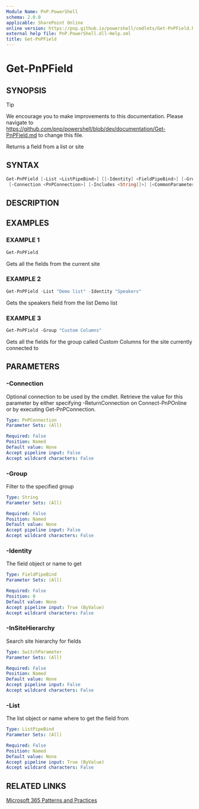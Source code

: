 ```yaml
---
Module Name: PnP.PowerShell
schema: 2.0.0
applicable: SharePoint Online
online version: https://pnp.github.io/powershell/cmdlets/Get-PnPField.html
external help file: PnP.PowerShell.dll-Help.xml
title: Get-PnPField
---
```


# Get-PnPField

## SYNOPSIS

> [!TIP]
> We encourage you to make improvements to this documentation. Please navigate to https://github.com/pnp/powershell/blob/dev/documentation/Get-PnPField.md to change this file.


Returns a field from a list or site

## SYNTAX

```powershell
Get-PnPField [-List <ListPipeBind>] [[-Identity] <FieldPipeBind>] [-Group <String>] [-InSiteHierarchy]
 [-Connection <PnPConnection>] [-Includes <String[]>] [<CommonParameters>]
```

## DESCRIPTION

## EXAMPLES

### EXAMPLE 1

```powershell
Get-PnPField
```

Gets all the fields from the current site

### EXAMPLE 2

```powershell
Get-PnPField -List "Demo list" -Identity "Speakers"
```

Gets the speakers field from the list Demo list

### EXAMPLE 3

```powershell
Get-PnPField -Group "Custom Columns"
```

Gets all the fields for the group called Custom Columns for the site currently connected to

## PARAMETERS

### -Connection

Optional connection to be used by the cmdlet. Retrieve the value for this parameter by either specifying -ReturnConnection on Connect-PnPOnline or by executing Get-PnPConnection.

```yaml
Type: PnPConnection
Parameter Sets: (All)

Required: False
Position: Named
Default value: None
Accept pipeline input: False
Accept wildcard characters: False
```

### -Group

Filter to the specified group

```yaml
Type: String
Parameter Sets: (All)

Required: False
Position: Named
Default value: None
Accept pipeline input: False
Accept wildcard characters: False
```

### -Identity

The field object or name to get

```yaml
Type: FieldPipeBind
Parameter Sets: (All)

Required: False
Position: 0
Default value: None
Accept pipeline input: True (ByValue)
Accept wildcard characters: False
```

### -InSiteHierarchy

Search site hierarchy for fields

```yaml
Type: SwitchParameter
Parameter Sets: (All)

Required: False
Position: Named
Default value: None
Accept pipeline input: False
Accept wildcard characters: False
```

### -List

The list object or name where to get the field from

```yaml
Type: ListPipeBind
Parameter Sets: (All)

Required: False
Position: Named
Default value: None
Accept pipeline input: True (ByValue)
Accept wildcard characters: False
```

## RELATED LINKS

[Microsoft 365 Patterns and Practices](https://aka.ms/m365pnp)
